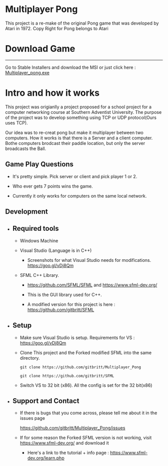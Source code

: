 # Multiplayer Pong
This project is a re-make of the original Pong game that was developed by Atari in 1972.
Copy Right for Pong belongs to Atari

# Download Game
---------------------
Go to Stable Installers and download the MSI or just click here : 
<a href ="https://github.com/gitbritt/Multiplayer_Pong/raw/master/Stable_Installer_versions/Multiplayer_Pong/Setup%20Files/Multiplayer_Pong.msi">Multiplayer_pong.exe</a>


# Intro and how it works
This project was origianlly a project proposed for a school project for a computer networking course at Southern Adventist University.
The purpose of the project was to develop something using TCP or UDP protocol(Ours uses TCP).


Our idea was to re-creat pong but make it multiplayer between two computers.
How it works is that there is a Server and a client computer. Bothe computers brodcast their paddle location,
but only the server broadcasts the Ball.

Game Play Questions
-------------------
-	It's pretty simple. Pick server or client and pick player 1 or 2. 

-	Who ever gets 7 points wins the game.

-	Currently it only works for computers on the same local network.


Development
-----------

-	Required tools
	--------------
	-	Windows Machine
	-	Visual Studio (Language is in C++)

		-	Screenshots for what Visual Studio needs for modifications. https://goo.gl/vDj8Qm
	-	SFML C++ Library. 
		-	https://github.com/SFML/SFML and https://www.sfml-dev.org/

		-	This is the GUI library used for C++.

		-	A modified version for this project is here : https://github.com/gitbritt/SFML

-	Setup
	-----
	-	Make sure Visual Studio is setup. Requirements for VS : https://goo.gl/vDj8Qm

	-	Clone This project and the Forked modified SFML into the same directory. 

			git clone https://github.com/gitbritt/Multiplayer_Pong

			git clone https://github.com/gitbritt/SFML

	-	Switch VS to 32 bit (x86). All the config is set for the 32 bit(x86)


-	Support and Contact
	-------
	-	If there is bugs that you come across, please tell me about it in the issues page

		https://github.com/gitbritt/Multiplayer_Pong/issues

	-	If for some reason the Forked SFML version is not working, visit https://www.sfml-dev.org/ and download it

		-	Here's a link to the tutorial + info page : https://www.sfml-dev.org/learn.php

